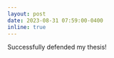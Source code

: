 ```yaml
---
layout: post
date: 2023-08-31 07:59:00-0400
inline: true
---
```

<!-- 
participated and presented paper in [International Conference of Additive Manufacturing for a Better World, 2022](https://amconference.sutd.edu.sg/)

-->
Successfully defended my thesis!